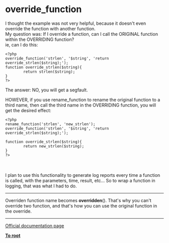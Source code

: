 # override_function



I thought the example was not very helpful, because it doesn&apos;t even override the function with another function.<br>My question was: If I override a function, can I call the ORIGINAL function within the OVERRIDING function?<br>ie, can I do this:<br>

```
<?php
override_function('strlen', '$string', 'return override_strlen($string);');
function override_strlen($string){
        return strlen($string);  
}
?>
```

The answer: NO, you will get a segfault.

HOWEVER, if you use rename_function to rename the original function to a third name, then call the third name in the OVERRIDING function, you will get the desired effect:


```
<?php
rename_function('strlen', 'new_strlen');
override_function('strlen', '$string', 'return override_strlen($string);');

function override_strlen($string){
        return new_strlen($string);  
}
?>
```
<br><br>I plan to use this functionality to generate log reports every time a function is called, with the parameters, time, result, etc... So to wrap a function in logging, that was what I had to do.  

---

Overriden function name becomes __overridden__(). That&apos;s why you can&apos;t override two function, and that&apos;s how you can use the original function in the override.  

---

[Official documentation page](https://www.php.net/manual/en/function.override-function.php)

**[To root](/README.md)**